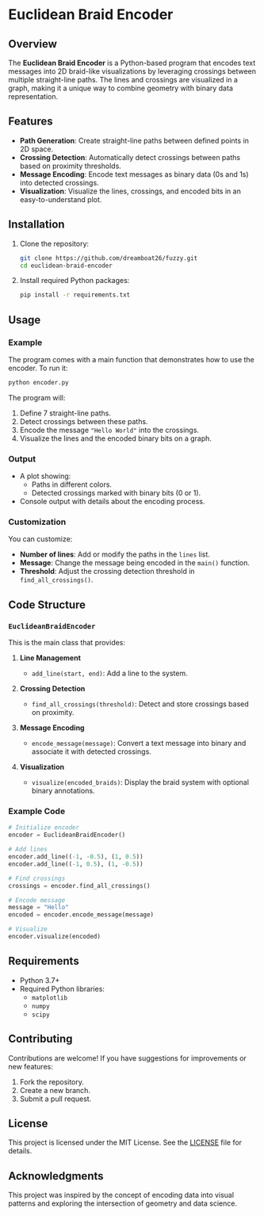 # Euclidean Braid Encoder

## Overview
The **Euclidean Braid Encoder** is a Python-based program that encodes text messages into 2D braid-like visualizations by leveraging crossings between multiple straight-line paths. The lines and crossings are visualized in a graph, making it a unique way to combine geometry with binary data representation.

## Features
- **Path Generation**: Create straight-line paths between defined points in 2D space.
- **Crossing Detection**: Automatically detect crossings between paths based on proximity thresholds.
- **Message Encoding**: Encode text messages as binary data (0s and 1s) into detected crossings.
- **Visualization**: Visualize the lines, crossings, and encoded bits in an easy-to-understand plot.

## Installation
1. Clone the repository:
   ```bash
   git clone https://github.com/dreamboat26/fuzzy.git
   cd euclidean-braid-encoder
   ```
2. Install required Python packages:
   ```bash
   pip install -r requirements.txt
   ```

## Usage

### Example
The program comes with a main function that demonstrates how to use the encoder. To run it:

```bash
python encoder.py
```

The program will:
1. Define 7 straight-line paths.
2. Detect crossings between these paths.
3. Encode the message `"Hello World"` into the crossings.
4. Visualize the lines and the encoded binary bits on a graph.

### Output
- A plot showing:
  - Paths in different colors.
  - Detected crossings marked with binary bits (0 or 1).
- Console output with details about the encoding process.

### Customization
You can customize:
- **Number of lines**: Add or modify the paths in the `lines` list.
- **Message**: Change the message being encoded in the `main()` function.
- **Threshold**: Adjust the crossing detection threshold in `find_all_crossings()`.

## Code Structure

### `EuclideanBraidEncoder`
This is the main class that provides:
1. **Line Management**
   - `add_line(start, end)`: Add a line to the system.

2. **Crossing Detection**
   - `find_all_crossings(threshold)`: Detect and store crossings based on proximity.

3. **Message Encoding**
   - `encode_message(message)`: Convert a text message into binary and associate it with detected crossings.

4. **Visualization**
   - `visualize(encoded_braids)`: Display the braid system with optional binary annotations.

### Example Code
```python
# Initialize encoder
encoder = EuclideanBraidEncoder()

# Add lines
encoder.add_line((-1, -0.5), (1, 0.5))
encoder.add_line((-1, 0.5), (1, -0.5))

# Find crossings
crossings = encoder.find_all_crossings()

# Encode message
message = "Hello"
encoded = encoder.encode_message(message)

# Visualize
encoder.visualize(encoded)
```

## Requirements
- Python 3.7+
- Required Python libraries:
  - `matplotlib`
  - `numpy`
  - `scipy`

## Contributing
Contributions are welcome! If you have suggestions for improvements or new features:
1. Fork the repository.
2. Create a new branch.
3. Submit a pull request.

## License
This project is licensed under the MIT License. See the [LICENSE](LICENSE) file for details.

## Acknowledgments
This project was inspired by the concept of encoding data into visual patterns and exploring the intersection of geometry and data science.
